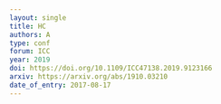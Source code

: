 ```yaml
---
layout: single
title: HC
authors: A
type: conf
forum: ICC
year: 2019
doi: https://doi.org/10.1109/ICC47138.2019.9123166
arxiv: https://arxiv.org/abs/1910.03210
date_of_entry: 2017-08-17
---
```


